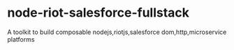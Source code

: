 # node-riot-salesforce-fullstack
A toolkit to build composable nodejs,riotjs,salesforce dom,http,microservice platforms
